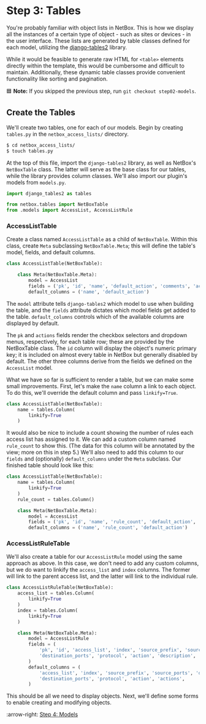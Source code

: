 # Step 3: Tables

You're probably familiar with object lists in NetBox. This is how we display all the instances of a certain type of object - such as sites or devices - in the user interface. These lists are generated by table classes defined for each model, utilizing the [django-tables2](https://django-tables2.readthedocs.io/) library.

While it would be feasible to generate raw HTML for `<table>` elements directly within the template, this would be cumbersome and difficult to maintain. Additionally, these dynamic table classes provide convenient functionality like sorting and pagination.

:blue_square: **Note:** If you skipped the previous step, run `git checkout step02-models`.

## Create the Tables

We'll create two tables, one for each of our models. Begin by creating `tables.py` in the `netbox_access_lists/` directory.

```bash
$ cd netbox_access_lists/
$ touch tables.py
```

At the top of this file, import the `django-tables2` library, as well as NetBox's `NetBoxTable` class. The latter will serve as the base class for our tables, while the library provides column classes. We'll also import our plugin's models from `models.py`.

```python
import django_tables2 as tables

from netbox.tables import NetBoxTable
from .models import AccessList, AccessListRule
```

### AccessListTable

Create a class named `AccessListTable` as a child of `NetBoxTable`. Within this class, create `Meta` subclassing `NetBoxTable.Meta`; this will define the table's model, fields, and default columns.

```python
class AccessListTable(NetBoxTable):

    class Meta(NetBoxTable.Meta):
        model = AccessList
        fields = ('pk', 'id', 'name', 'default_action', 'comments', 'actions')
        default_columns = ('name', 'default_action')
```

The `model` attribute tells `django-tables2` which model to use when building the table, and the `fields` attribute dictates which model fields get added to the table. `default_columns` controls which of the available columns are displayed by default.

The `pk` and `actions` fields render the checkbox selectors and dropdown menus, respectively, for each table row; these are provided by the NetBoxTable class. The `id` column will display the object's numeric primary key; it is included on almost every table in NetBox but generally disabled by default. The other three columns derive from the fields we defined on the `AccessList` model.

What we have so far is sufficient to render a table, but we can make some small improvements. First, let's make the `name` column a link to each object. To do this, we'll override the default column and pass `linkify=True`.

```python
class AccessListTable(NetBoxTable):
    name = tables.Column(
        linkify=True
    )
```

It would also be nice to include a count showing the number of rules each access list has assigned to it. We can add a custom column named `rule_count` to show this. (The data for this column will be annotated by the view; more on this in step 5.) We'll also need to add this column to our `fields` and (optionally) `default_columns` under the `Meta` subclass. Our finished table should look like this:

```python
class AccessListTable(NetBoxTable):
    name = tables.Column(
        linkify=True
    )
    rule_count = tables.Column()

    class Meta(NetBoxTable.Meta):
        model = AccessList
        fields = ('pk', 'id', 'name', 'rule_count', 'default_action', 'comments', 'actions')
        default_columns = ('name', 'rule_count', 'default_action')
```

### AccessListRuleTable

We'll also create a table for our `AccessListRule` model using the same approach as above. In this case, we don't need to add any custom columns, but we do want to linkify the `access_list` and `index` columns. The former will link to the parent access list, and the latter will link to the individual rule.

```python
class AccessListRuleTable(NetBoxTable):
    access_list = tables.Column(
        linkify=True
    )
    index = tables.Column(
        linkify=True
    )

    class Meta(NetBoxTable.Meta):
        model = AccessListRule
        fields = (
            'pk', 'id', 'access_list', 'index', 'source_prefix', 'source_ports', 'destination_prefix',
            'destination_ports', 'protocol', 'action', 'description', 'actions',
        )
        default_columns = (
            'access_list', 'index', 'source_prefix', 'source_ports', 'destination_prefix',
            'destination_ports', 'protocol', 'action', 'actions',
        )
```

This should be all we need to display objects. Next, we'll define some forms to enable creating and modifying objects.

:arrow-right: [Step 4: Models](/tutorial/step04-forms.md)

